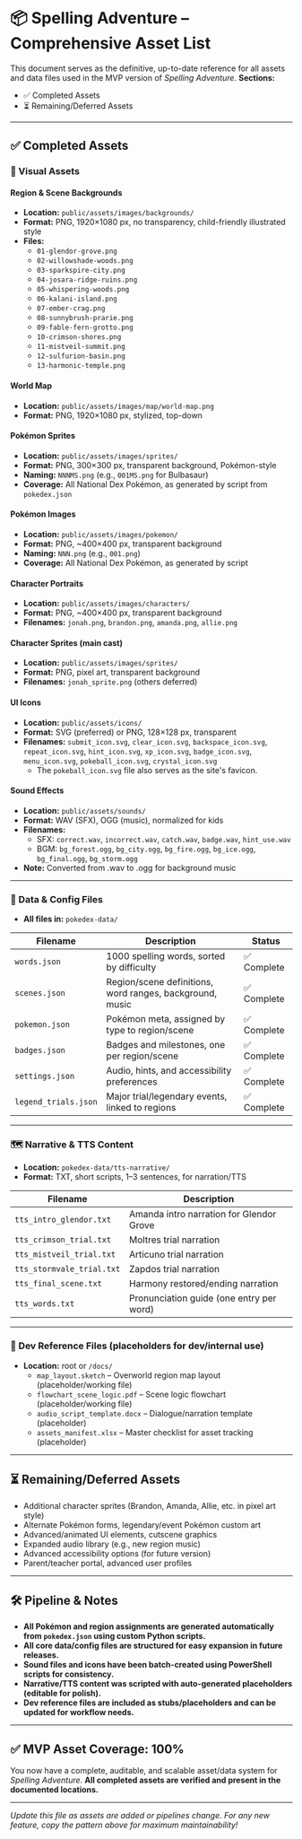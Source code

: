 # 📦 Spelling Adventure – Comprehensive Asset List

This document serves as the definitive, up-to-date reference for all assets and data files used in the MVP version of _Spelling Adventure_.
**Sections:**

- ✅ Completed Assets
- ⏳ Remaining/Deferred Assets

---

## ✅ **Completed Assets**

### 🎨 Visual Assets

#### **Region & Scene Backgrounds**

- **Location:** `public/assets/images/backgrounds/`
- **Format:** PNG, 1920×1080 px, no transparency, child-friendly illustrated style
- **Files:**
  - `01-glendor-grove.png`
  - `02-willowshade-woods.png`
  - `03-sparkspire-city.png`
  - `04-josara-ridge-ruins.png`
  - `05-whispering-woods.png`
  - `06-kalani-island.png`
  - `07-ember-crag.png`
  - `08-sunnybrush-prarie.png`
  - `09-fable-fern-grotto.png`
  - `10-crimson-shores.png`
  - `11-mistveil-summit.png`
  - `12-sulfurion-basin.png`
  - `13-harmonic-temple.png`

#### **World Map**

- **Location:** `public/assets/images/map/world-map.png`
- **Format:** PNG, 1920×1080 px, stylized, top-down

#### **Pokémon Sprites**

- **Location:** `public/assets/images/sprites/`
- **Format:** PNG, 300×300 px, transparent background, Pokémon-style
- **Naming:** `NNNMS.png` (e.g., `001MS.png` for Bulbasaur)
- **Coverage:** All National Dex Pokémon, as generated by script from `pokedex.json`

#### **Pokémon Images**

- **Location:** `public/assets/images/pokemon/`
- **Format:** PNG, ~400×400 px, transparent background
- **Naming:** `NNN.png` (e.g., `001.png`)
- **Coverage:** All National Dex Pokémon, as generated by script

#### **Character Portraits**

- **Location:** `public/assets/images/characters/`
- **Format:** PNG, ~400×400 px, transparent background
- **Filenames:** `jonah.png`, `brandon.png`, `amanda.png`, `allie.png`

#### **Character Sprites (main cast)**

- **Location:** `public/assets/images/sprites/`
- **Format:** PNG, pixel art, transparent background
- **Filenames:** `jonah_sprite.png` (others deferred)

#### **UI Icons**

- **Location:** `public/assets/icons/`
- **Format:** SVG (preferred) or PNG, 128×128 px, transparent
- **Filenames:**
`submit_icon.svg`, `clear_icon.svg`, `backspace_icon.svg`, `repeat_icon.svg`, `hint_icon.svg`, `xp_icon.svg`, `badge_icon.svg`, `menu_icon.svg`, `pokeball_icon.svg`, `crystal_icon.svg`
  - The `pokeball_icon.svg` file also serves as the site's favicon.

#### **Sound Effects**

- **Location:** `public/assets/sounds/`
- **Format:** WAV (SFX), OGG (music), normalized for kids
- **Filenames:**
  - SFX: `correct.wav`, `incorrect.wav`, `catch.wav`, `badge.wav`, `hint_use.wav`
  - BGM: `bg_forest.ogg`, `bg_city.ogg`, `bg_fire.ogg`, `bg_ice.ogg`, `bg_final.ogg`, `bg_storm.ogg`
- **Note:** Converted from .wav to .ogg for background music

---

### 📁 Data & Config Files

- **All files in:** `pokedex-data/`

| Filename             | Description                                              | Status      |
| -------------------- | -------------------------------------------------------- | ----------- |
| `words.json`         | 1000 spelling words, sorted by difficulty                | ✅ Complete |
| `scenes.json`        | Region/scene definitions, word ranges, background, music | ✅ Complete |
| `pokemon.json`       | Pokémon meta, assigned by type to region/scene           | ✅ Complete |
| `badges.json`        | Badges and milestones, one per region/scene              | ✅ Complete |
| `settings.json`      | Audio, hints, and accessibility preferences              | ✅ Complete |
| `legend_trials.json` | Major trial/legendary events, linked to regions          | ✅ Complete |

---

### 🗺️ Narrative & TTS Content

- **Location:** `pokedex-data/tts-narrative/`
- **Format:** TXT, short scripts, 1–3 sentences, for narration/TTS

| Filename                  | Description                              |
| ------------------------- | ---------------------------------------- |
| `tts_intro_glendor.txt`   | Amanda intro narration for Glendor Grove |
| `tts_crimson_trial.txt`   | Moltres trial narration                  |
| `tts_mistveil_trial.txt`  | Articuno trial narration                 |
| `tts_stormvale_trial.txt` | Zapdos trial narration                   |
| `tts_final_scene.txt`     | Harmony restored/ending narration        |
| `tts_words.txt`           | Pronunciation guide (one entry per word) |

---

### 📝 Dev Reference Files (placeholders for dev/internal use)

- **Location:** root or `/docs/`
  - `map_layout.sketch` – Overworld region map layout (placeholder/working file)
  - `flowchart_scene_logic.pdf` – Scene logic flowchart (placeholder/working file)
  - `audio_script_template.docx` – Dialogue/narration template (placeholder)
  - `assets_manifest.xlsx` – Master checklist for asset tracking (placeholder)

---

## ⏳ **Remaining/Deferred Assets**

- Additional character sprites (Brandon, Amanda, Allie, etc. in pixel art style)
- Alternate Pokémon forms, legendary/event Pokémon custom art
- Advanced/animated UI elements, cutscene graphics
- Expanded audio library (e.g., new region music)
- Advanced accessibility options (for future version)
- Parent/teacher portal, advanced user profiles

---

## 🛠️ **Pipeline & Notes**

- **All Pokémon and region assignments are generated automatically from `pokedex.json` using custom Python scripts.**
- **All core data/config files are structured for easy expansion in future releases.**
- **Sound files and icons have been batch-created using PowerShell scripts for consistency.**
- **Narrative/TTS content was scripted with auto-generated placeholders (editable for polish).**
- **Dev reference files are included as stubs/placeholders and can be updated for workflow needs.**

---

## ✅ **MVP Asset Coverage: 100%**

You now have a complete, auditable, and scalable asset/data system for _Spelling Adventure_.
**All completed assets are verified and present in the documented locations.**

---

_Update this file as assets are added or pipelines change. For any new feature, copy the pattern above for maximum maintainability!_
